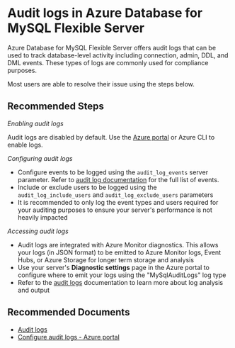 <properties
    pageTitle="Audit logs in Azure Database for MySQL Flexible Server"
    description="Audit logs in Azure Database for MySQL Flexible Server"
    service="microsoft.dbformysql"
    resource="flexibleServers"
    authors="andrela"
    ms.author="ajlam"
    displayOrder="190"
    selfHelpType="generic"
    supportTopicIds="32747596"
    resourceTags="servers, databases"
    productPesIds="17344"
    cloudEnvironments="public, Fairfax, usnat, ussec"
    articleId="cb5f228e-1b3b-4424-aabd-a3daa2436871"
    ownershipId="AzureData_AzureDatabaseforMySQL"
/>

# Audit logs in Azure Database for MySQL Flexible Server

Azure Database for MySQL Flexible Server offers audit logs that can be used to track database-level activity including connection, admin, DDL, and DML events. These types of logs are commonly used for compliance purposes.

Most users are able to resolve their issue using the steps below.

## **Recommended Steps**

*Enabling audit logs*

Audit logs are disabled by default. Use the [Azure portal](https://docs.microsoft.com/azure/mysql/flexible-server/how-to-configure-audit-logs-portal) or Azure CLI to enable logs.

*Configuring audit logs*

* Configure events to be logged using the `audit_log_events` server parameter. Refer to [audit log documentation](https://docs.microsoft.com/azure/mysql/flexible-server/concepts-audit-logs) for the full list of events.
* Include or exclude users to be logged using the `audit_log_include_users` and `audit_log_exclude_users` parameters
* It is recommended to only log the event types and users required for your auditing purposes to ensure your server's performance is not heavily impacted

*Accessing audit logs*

* Audit logs are integrated with Azure Monitor diagnostics. This allows your logs (in JSON format) to be emitted to Azure Monitor logs, Event Hubs, or Azure Storage for longer term storage and analysis
* Use your server's **Diagnostic settings** page in the Azure portal to configure where to emit your logs using the "MySqlAuditLogs" log type
* Refer to the [audit logs](https://docs.microsoft.com/azure/mysql/flexible-server/concepts-audit-logs#access-audit-logs) documentation to learn more about log analysis and output

## **Recommended Documents**

* [Audit logs](https://docs.microsoft.com/azure/mysql/flexible-server/concepts-audit-logs)<br>
* [Configure audit logs - Azure portal](https://docs.microsoft.com/azure/mysql/flexible-server/how-to-configure-audit-logs-portal)